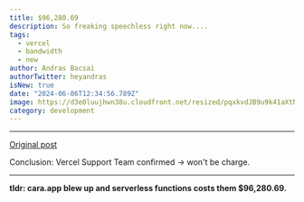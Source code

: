 ```yaml
---
title: $96,280.69
description: So freaking speechless right now....
tags:
  - vercel
  - bandwidth
  - new
author: Andras Bacsai
authorTwitter: heyandras
isNew: true
date: "2024-06-06T12:34:56.789Z"
image: https://d3e0luujhwn38u.cloudfront.net/resized/pqxkvdJB9u9k41aXtNsTjdz1sr8Vhmap7mrYJs8K35Y/s:1200/plain/s3://typefully-user-uploads/img/original/10070/6a533772-aa0b-45ed-bc2a-ae5e3ab594c1.png__edited
category: development
---
```


---

[Original post](https://x.com/zemotion/status/1798558292681343039)

Conclusion: Vercel Support Team confirmed -> won't be charge.

---

__tldr: cara.app blew up and serverless functions costs them $96,280.69.__

